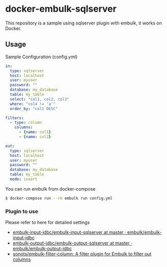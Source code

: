 # docker-embulk-sqlserver
This repository is a sample using sqlserver plugin with embulk, it works on Docker.

## Usage

Sample Configuration (config.yml)
```yml
in:
  type: sqlserver
  host: localhost
  user: myuser
  password: ""
  database: my_database
  table: my_table
  select: "col1, col2, col3"
  where: "col4 != 'a'"
  order_by: "col1 DESC"

filters:
  - type: column
    columns:
      - {name: col1}
      - {name: col2}

out:
  type: sqlserver
  host: localhost
  user: myuser
  password: ""
  database: my_database
  table: my_table
  mode: insert
```

You can run embulk from docker-compose
```sh
$ docker-compose run --rm embulk run config.yml
```

### Plugin to use
Please refer to here for detailed settings
- [embulk\-input\-jdbc/embulk\-input\-sqlserver at master · embulk/embulk\-input\-jdbc](https://github.com/embulk/embulk-input-jdbc/tree/master/embulk-input-sqlserver)
- [embulk\-output\-jdbc/embulk\-output\-sqlserver at master · embulk/embulk\-output\-jdbc](https://github.com/embulk/embulk-output-jdbc/tree/master/embulk-output-sqlserver)
- [sonots/embulk\-filter\-column: A filter plugin for Embulk to filter out columns](https://github.com/sonots/embulk-filter-column)
